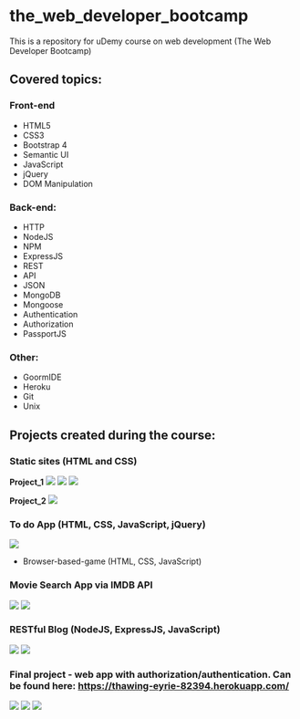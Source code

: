 # the_web_developer_bootcamp
This is a repository for uDemy course on web development (The Web Developer Bootcamp)

## Covered topics:

### Front-end
- HTML5
- CSS3
- Bootstrap 4
- Semantic UI
- JavaScript
- jQuery
- DOM Manipulation

### Back-end:
- HTTP
- NodeJS
- NPM
- ExpressJS
- REST
- API
- JSON
- MongoDB
- Mongoose
- Authentication
- Authorization
- PassportJS

### Other:
- GoormIDE
- Heroku
- Git
- Unix

## Projects created during the course:
### Static sites (HTML and CSS)

**Project_1**
![](images/Purrfect_Match_1.png)
![](images/Purrfect_Match_2.png)
![](images/Purrfect_Match_3.png)

**Project_2**
![](images/Patterns.png)

### To do App (HTML, CSS, JavaScript, jQuery)
![](images/TodoApp.png)

- Browser-based-game (HTML, CSS, JavaScript)


### Movie Search App via IMDB API
![](images/Movie%20API%20App.png)
![](images/Movie%20API%20App_1.png)

### RESTful Blog (NodeJS, ExpressJS, JavaScript)
![](images/Restful_Blog_1.png)
![](images/Restful_Blog_2.png)

### Final project - web app with authorization/authentication. Can be found here: https://thawing-eyrie-82394.herokuapp.com/
![](images/YelpCamp_1.png)
![](images/YelpCamp.png)
![](images/YelpCamp_2.png)

